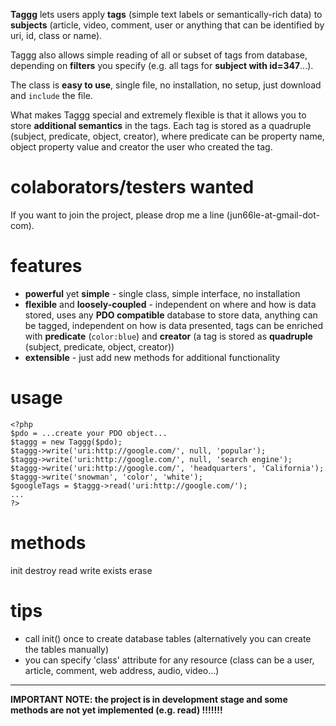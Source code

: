 **Taggg** lets users apply **tags** (simple text labels or semantically-rich data) to **subjects** (article, video, comment, user or anything that can be identified by uri, id, class or name).

Taggg also allows simple reading of all or subset of tags from database, depending on **filters** you specify (e.g. all tags for **subject with id=347**...).

The class is **easy to use**, single file, no installation, no setup, just download and `include` the file.

What makes Taggg special and extremely flexible is that it allows you to store **additional semantics** in the tags. Each tag is stored as a quadruple (subject, predicate, object, creator), where predicate can be property name, object property value and creator the user who created the tag.

# colaborators/testers wanted #
If you want to join the project, please drop me a line (jun66le-at-gmail-dot-com).

# features #
  * **powerful** yet **simple** - single class, simple interface, no installation
  * **flexible** and **loosely-coupled** - independent on where and how is data stored, uses any **PDO compatible** database to store data, anything can be tagged, independent on how is data presented, tags can be enriched with **predicate** (`color:blue`) and **creator** (a tag is stored as **quadruple** (subject, predicate, object, creator))
  * **extensible** - just add new methods for additional functionality

# usage #
```
<?php
$pdo = ...create your PDO object...
$taggg = new Taggg($pdo);
$taggg->write('uri:http://google.com/', null, 'popular');
$taggg->write('uri:http://google.com/', null, 'search engine');
$taggg->write('uri:http://google.com/', 'headquarters', 'California');
$taggg->write('snowman', 'color', 'white');
$googleTags = $taggg->read('uri:http://google.com/');
...
?>
```

# methods #
init
destroy
read
write
exists
erase

# tips #
  * call init() once to create database tables (alternatively you can create the tables manually)
  * you can specify 'class' attribute for any resource (class can be a user, article, comment, web address, audio, video...)

---

**IMPORTANT NOTE: the project is in development stage and some methods are not yet implemented (e.g. read) !!!!!!!**